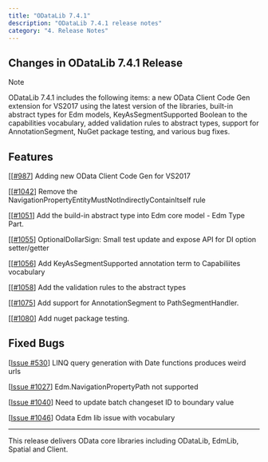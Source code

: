 ```yaml
---
title: "ODataLib 7.4.1"
description: "ODataLib 7.4.1 release notes"
category: "4. Release Notes"
---
```


## Changes in ODataLib 7.4.1 Release ##

> [!NOTE]
> ODataLib 7.4.1 includes the following items: a new OData Client Code Gen extension for VS2017 using the latest version of the libraries, built-in abstract types for Edm models, KeyAsSegmentSupported Boolean to the capabilities vocabulary, added validation rules to abstract types, support for AnnotationSegment, NuGet package testing, and various bug fixes.

## Features ##

[[[#987](https://github.com/OData/odata.net/pull/987)] Adding new OData Client Code Gen for VS2017

[[[#1042](https://github.com/OData/odata.net/pull/1042)] Remove the NavigationPropertyEntityMustNotIndirectlyContainItself rule

[[[#1051](https://github.com/OData/odata.net/pull/1051)] Add the build-in abstract type into Edm core model - Edm Type Part.

[[[#1055](https://github.com/OData/odata.net/pull/1055)] OptionalDollarSign: Small test update and expose API for DI option setter/getter

[[[#1056](https://github.com/OData/odata.net/pull/1056)] Add KeyAsSegmentSupported annotation term to Capabiliites vocabulary

[[[#1058](https://github.com/OData/odata.net/pull/1058)] Add the validation rules to the abstract types

[[[#1075](https://github.com/OData/odata.net/pull/1075)] Add support for AnnotationSegment to PathSegmentHandler.

[[[#1080](https://github.com/OData/odata.net/pull/1080)] Add nuget package testing.

## Fixed Bugs ##

[[Issue #530](https://github.com/OData/odata.net/issues/530)] LINQ query generation with Date functions produces weird urls

[[Issue #1027](https://github.com/OData/odata.net/issues/1027)] Edm.NavigationPropertyPath not supported

[[Issue #1040](https://github.com/OData/odata.net/issues/1040)] Need to update batch changeset ID to boundary value

[[Issue #1046](https://github.com/OData/odata.net/issues/1046)] Odata Edm lib issue with vocabulary

---

This release delivers OData core libraries including ODataLib, EdmLib, Spatial and Client.
